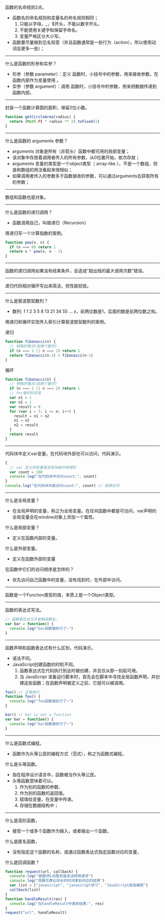 函数的名命规则2点。

- 函数名的命名规则和变量名的命名规则相同；
	1. 只能以字母，_，$开头，不能以数字开头。
	2. 不能使用关键字和保留字命名。
	3. 变量严格区分大小写。
- 函数要尽量做到见名知意（并且函数通常是一些行为（action），所以使用动词会更多一些）；
-----

什么是函数的形参和实参？

- 形参（参数 parameter）：定义 函数时，小括号中的参数，用来接收参数，在函数内部作为变量使用 。
- 实参（参数 argument）：调用 函数时，小括号中的参数，用来把数据传递到函数内部。

-----

封装一个函数计算圆的面积，保留2位小数。

```javascript
function getCircleArea(radius) {
  return (Math.PI * radius ** 2).toFixed(2)
}
```

-----

什么是函数的 arguments 参数？

- arguments 对象是所有（非箭头）函数中都可用的局部变量；
- 该对象中存放着调用者传入的所有参数，从0位置开始，依次存放；
- arguments 变量的类型是一个object类型（ array-like ），不是一个数组，但是和数组的用法看起来很相似；
- 如果调用者传入的参数多于函数接收的参数，可以通过arguments去获取所有的参数；

-----

数组和函数也是对象。

-----

什么是函数的递归调用？

- 函数调用自己，叫做递归（Recursion）

用递归写一个计算指数的案例。

```javascript
function pow(x, n) {
  if (n === 0) return 1
  return x * pow(x, n - 1)
}
```

-----

函数的递归调用如果没有结束条件，会造成“超出栈的最大调用次数”错误。

-----

递归代码相对循环写出来简洁，但性能较低。

-----

什么是斐波那契数列？

- 数列: 1 1 2 3 5 8 13 21 34 55  ... x，前两位数是1，后面的数是前两位数之和。

用递归和循环实现传入索引计算斐波那契数列的案例。

递归

```javascript
function fibonacci(n) {
  // 特殊的情况(前两个数字)
  if (n === 1 || n === 2) return 1
  return fibonacci(n-1) + fibonacci(n-2)
}
```

循环

```javascript
function fibonacci(n) {
  // 特殊的情况(前两个数字)
  if (n === 1 || n === 2) return 1
  // for循环的实现
  var n1 = 1
  var n2 = 1
  var result = 0
  for (var i = 3; i <= n; i++) {
    result = n1 + n2
    n1 = n2
    n2 = result
  }
  return result
}
```

-----

代码块中定义var变量，在代码块外部也可以访问，代码演示。

```javascript
{
  // var 定义的变量是没有块级作用域的
  var count = 100
  console.log("在代码块中访问count:", count)
}
console.log("在代码块外面访问count:", count) // 能够访问
```

-----

什么是全局变量？

- 在全局声明的变量，称之为全局变量。在任何函数中都是可访问，var声明的全局变量会在window对象上添加一个属性。

什么是局部变量？

- 定义在函数内部的变量。

什么是外部变量。

- 定义在函数外部的变量

在函数中它们的访问顺序是怎样的？

- 优先访问自己函数中的变量，没有找到时，在外部中访问。

-----

函数是一个Function类型的值，本质上是一个Object类型。

-----

函数的表达式写法。

```javascript
// 函数表达式允许省略函数名。
var bar = function() {
  console.log("bar函数被执行了~")
}
```

-----

函数声明和函数表达式有什么区别，代码演示。

- 语法不同。
- JavaScript创建函数的时机不同。
	1. 函数表达式在代码执行到达时被创建，并且仅从那一刻起可用。
	2. 当 JavaScript 准备运行脚本时，首先会在脚本中寻找全局函数声明，并创建这些函数；在函数声明被定义之前，它就可以被调用。

```javascript
foo() // 正常执行
function foo() {
  console.log("foo函数被执行了~")
}

bar() // bar is not a function
var bar = function() {
  console.log("bar函数被执行了~")
}
```

-----

什么是函数式编程。

- 函数作为头等公民的编程方式（范式），称之为函数式编程。

什么是头等函数。

- 指在程序设计语言中，函数被当作头等公民。
- 头等函数意味着可以。
  1. 作为别的函数的参数、
  2. 作为别的函数的返回值。
  3. 赋值给变量，在变量中传递。
  4. 存储在数据结构中；

-----

什么是高阶函数，

- 接受一个或多个函数作为输入，或者输出一个函数。

什么是匿名函数，

- 没有指定这个函数的名称，或通过函数表达式指定函数对应的变量，

什么是回调函数？

```javascript
function request(url, callback) {
  console.log("根据URL向服务器发送网络请求")
  console.log("需要花费比较长的时间拿到对应的结果")
  var list = ["javascript", "javascript学习", "JavaScript高级编程"]
  callback(list)
}
function handleResult(res) {
  console.log("在handleResult中拿到结果:", res)
}
request("url", handleResult)
```

